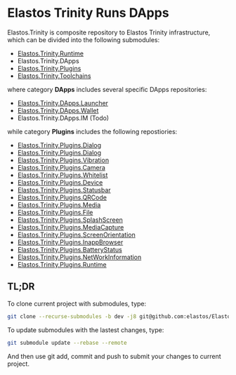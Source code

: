 Elastos Trinity Runs DApps
==========================

Elastos.Trinity is composite repository to Elastos Trinity infrastructure, which can be divided into the following submodules:

* [Elastos.Trinity.Runtime](https://github.com/elastos/Elastos.Trinity.Runtime)
* Elastos.Trinity.DApps
* [Elastos.Trinity.Plugins](https://github.com/elastos/Elastos.Trinity.Plugins)
* [Elastos.Trinity.Toolchains](https://github.com/elastos/Elastos.Trinity.Toolchains)

where category **DApps** includes several specific DApps repositories:

* [Elastos.Trinity.DApps.Launcher](https://github.com/elastos/Elastos.Trinity.DApps.Launcher)
* [Elastos.Trinity.DApps.Wallet](https://github.com/elastos/Elastos.Trinity.DApps.Wallet)
* Elastos.Trinity.DApps.IM (Todo)

while category **Plugins** includes the following repostiories:

* [Elastos.Trinity.Plugins.Dialog](https://github.com/elastos/Elastos.Trinity.Plugins.Dialog)
* [Elastos.Trinity.Plugins.Dialog](https://github.com/elastos/Elastos.Trinity.Plugins.Dialog)
* [Elastos.Trinity.Plugins.Vibration](https://github.com/elastos/Elastos.Trinity.Plugins.Vibration)
* [Elastos.Trinity.Plugins.Camera](https://github.com/elastos/Elastos.Trinity.Plugins.Camera)
* [Elastos.Trinity.Plugins.Whitelist](https://github.com/elastos/Elastos.Trinity.Plugins.Whitelist)
* [Elastos.Trinity.Plugins.Device](https://github.com/elastos/Elastos.Trinity.Plugins.Device)
* [Elastos.Trinity.Plugins.Statusbar](https://github.com/elastos/Elastos.Trinity.Plugins.Statusbar)
* [Elastos.Trinity.Plugins.QRCode](https://github.com/elastos/Elastos.Trinity.Plugins.QRCode)
* [Elastos.Trinity.Plugins.Media](https://github.com/elastos/Elastos.Trinity.Plugins.Media)
* [Elastos.Trinity.Plugins.File](https://github.com/elastos/Elastos.Trinity.Plugins.File)
* [Elastos.Trinity.Plugins.SplashScreen](https://github.com/elastos/Elastos.Trinity.Plugins.SplashScreen)
* [Elastos.Trinity.Plugins.MediaCapture](https://github.com/elastos/Elastos.Trinity.Plugins.MediaCapture)
* [Elastos.Trinity.Plugins.ScreenOrientation](https://github.com/elastos/Elastos.Trinity.Plugins.ScreenOrientation)
* [Elastos.Trinity.Plugins.InappBrowser](https://github.com/elastos/Elastos.Trinity.Plugins.InappBrowser)
* [Elastos.Trinity.Plugins.BatteryStatus](https://github.com/elastos/Elastos.Trinity.Plugins.BatteryStatus)
* [Elastos.Trinity.Plugins.NetWorkInformation](https://github.com/elastos/Elastos.Trinity.Plugins.NetWorkInformation)
* [Elastos.Trinity.Plugins.Runtime](https://github.com/elastos/Elastos.Trinity.Plugins.Runtime)

TL;DR
-----

To clone current project with submodules, type:

```bash
git clone --recurse-submodules -b dev -j8 git@github.com:elastos/Elastos.Trinity.git
```

To update submodules with the lastest changes, type:

```bash
git submodule update --rebase --remote
```

And then use git add, commit and push to submit your changes to current project.
